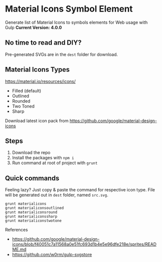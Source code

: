 # Material Icons Symbol Element
Generate list of Material Icons to symbols elements for Web usage with Gulp
**Current Version: 4.0.0**

## No time to read and DIY?
Pre-generated SVGs are in the `dest` folder for download.

## Material Icons Types
https://material.io/resources/icons/

 - Filled (default)
 - Outlined
 - Rounded
 - Two Toned
 - Sharp

Download latest icon pack from https://github.com/google/material-design-icons

## Steps

 1. Download the repo
 2. Install the packages with `npm i`
 3. Run command at root of project with `grunt`

## Quick commands

Feeling lazy? Just copy & paste the command for respective icon type. File will be generated out in `dest` folder, named `src.svg`.

    grunt materialicons
    grunt materialiconsoutlined
    grunt materialiconsround
    grunt materialiconssharp
    grunt materialiconstwotone
    
References

 - https://github.com/google/material-design-icons/blob/f40051c7a11568a0e51fc693d1b4e5e96dfe218e/sprites/README.md
 - https://github.com/w0rm/gulp-svgstore
